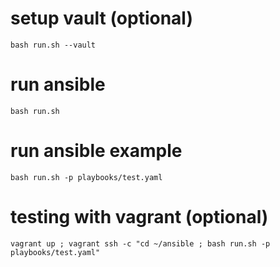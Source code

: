 # setup vault (optional)
```
bash run.sh --vault
```

# run ansible
```
bash run.sh
```

# run ansible example
```
bash run.sh -p playbooks/test.yaml
```

# testing with vagrant (optional)
```
vagrant up ; vagrant ssh -c "cd ~/ansible ; bash run.sh -p playbooks/test.yaml"
```

